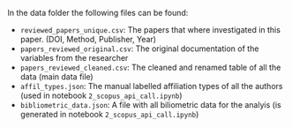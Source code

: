 In the data folder the following files can be found:
- `reviewed_papers_unique.csv`: The papers that where investigated in this paper. (DOI, Method, Publisher, Year)
- `papers_reviewed_original.csv`: The original documentation of the variables from the researcher
- `papers_reviewed_cleaned.csv`: The cleaned and renamed table of all the data (main data file)
- `affil_types.json`: The manual labelled affiliation types of all the authors (used in notebook `2_scopus_api_call.ipynb`)
- `bibliometric_data.json`: A file with all biliometric data for the analyis (is generated in notebook `2_scopus_api_call.ipynb`)
